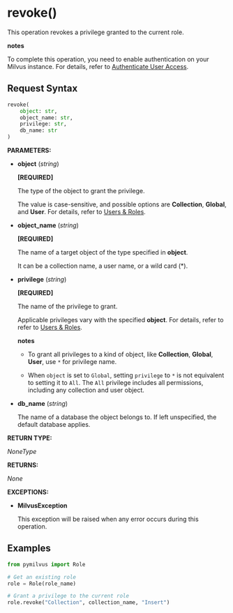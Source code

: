 
# revoke()

This operation revokes a privilege granted to the current role.

<div class="admonition note">

<p><b>notes</b></p>

<p>To complete this operation, you need to enable authentication on your Milvus instance. For details, refer to <a href="https://milvus.io/docs/authenticate.md">Authenticate User Access</a>.</p>

</div>

## Request Syntax

```python
revoke(
    object: str,
    object_name: str,
    privilege: str,
    db_name: str
) 
```

__PARAMETERS:__

- __object__ (_string_)

    __[REQUIRED]__

    The type of the object to grant the privilege.

    The value is case-sensitive, and possible options are __Collection__, __Global__, and __User__. For details, refer to [Users & Roles](https://milvus.io/docs/users_and_roles.md).

- __object_name__ (_string_)

    __[REQUIRED]__

    The name of a target object of the type specified in __object__.

    It can be a collection name, a user name, or a wild card (*).

- __privilege__ (_string_)

    __[REQUIRED]__

    The name of the privilege to grant.

    Applicable privileges vary with the specified __object__. For details, refer to refer to [Users & Roles](https://milvus.io/docs/users_and_roles.md).

    <div class="admonition note">

    <p><b>notes</b></p>

    <ul>
    <li><p>To grant all privileges to a kind of object, like <strong>Collection</strong>, <strong>Global</strong>, <strong>User</strong>, use <code>*</code> for privilege name.</p></li>
    <li><p>When <code>object</code> is set to <code>Global</code>, setting <code>privilege</code> to <code>*</code> is not equivalent to setting it to <code>All</code>. The <code>All</code> privilege includes all permissions, including any collection and user object.</p></li>
    </ul>

    </div>

- __db_name__ (_string_)

    The name of a database the object belongs to. If left unspecified, the default database applies.

__RETURN TYPE:__

_NoneType_

__RETURNS:__

_None_

__EXCEPTIONS:__

- __MilvusException__

    This exception will be raised when any error occurs during this operation.

## Examples

```python
from pymilvus import Role

# Get an existing role
role = Role(role_name)

# Grant a privilege to the current role 
role.revoke("Collection", collection_name, "Insert")
```


